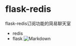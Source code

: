 # flask-redis
flask-redis订阅功能的简易聊天室
- redis
- flask
![Markdown](http://i2.kiimg.com/1949/fc134aea52708082.png)
